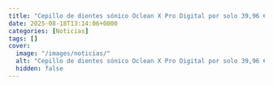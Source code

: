 ```yaml
---
title: "Cepillo de dientes sónico Oclean X Pro Digital por solo 39,96 € (50% de descuento)"
date: 2025-08-18T13:14:06+0000
categories: [Noticias]
tags: []
cover:
  image: "/images/noticias/"
  alt: "Cepillo de dientes sónico Oclean X Pro Digital por solo 39,96 € (50% de descuento)"
  hidden: false
---
```



